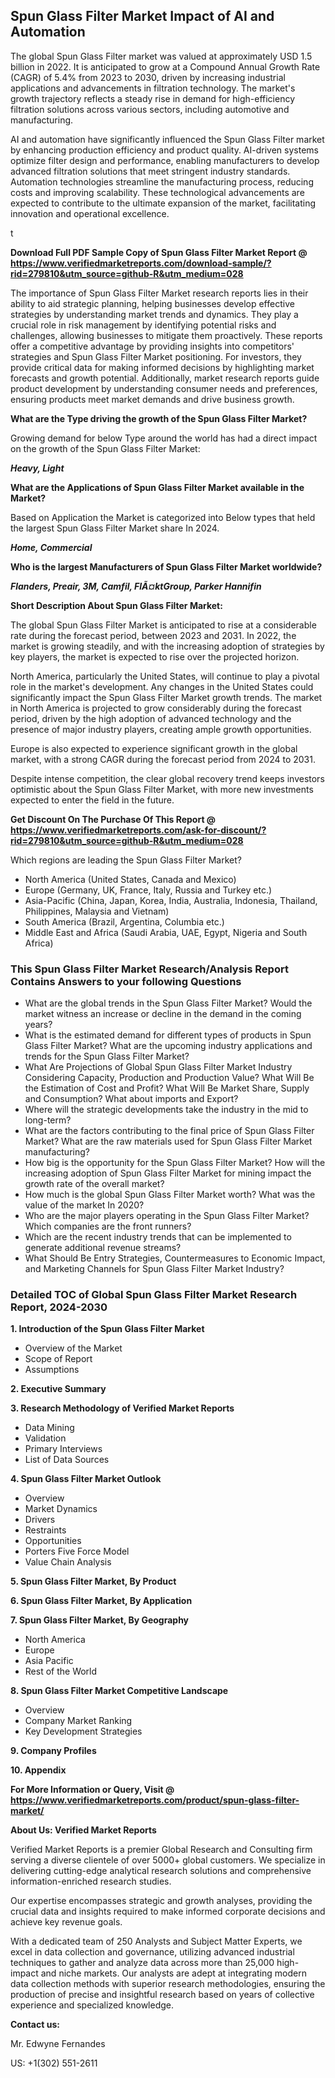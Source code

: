 <h2>Spun Glass Filter Market Impact of AI and Automation</h2><p>The global Spun Glass Filter market was valued at approximately USD 1.5 billion in 2022. It is anticipated to grow at a Compound Annual Growth Rate (CAGR) of 5.4% from 2023 to 2030, driven by increasing industrial applications and advancements in filtration technology. The market's growth trajectory reflects a steady rise in demand for high-efficiency filtration solutions across various sectors, including automotive and manufacturing.</p><p>AI and automation have significantly influenced the Spun Glass Filter market by enhancing production efficiency and product quality. AI-driven systems optimize filter design and performance, enabling manufacturers to develop advanced filtration solutions that meet stringent industry standards. Automation technologies streamline the manufacturing process, reducing costs and improving scalability. These technological advancements are expected to contribute to the ultimate expansion of the market, facilitating innovation and operational excellence.</p>t</p><p id="" class=""><strong>Download Full PDF Sample Copy of Spun Glass Filter Market Report @ <a href="https://www.verifiedmarketreports.com/download-sample/?rid=279810&utm_source=github-R&utm_medium=028" target="_blank">https://www.verifiedmarketreports.com/download-sample/?rid=279810&utm_source=github-R&utm_medium=028</a></strong></p><p>The importance of&nbsp;Spun Glass Filter Market research reports lies in their ability to aid strategic planning, helping businesses develop effective strategies by understanding market trends and dynamics. They play a crucial role in risk management by identifying potential risks and challenges, allowing businesses to mitigate them proactively. These reports offer a competitive advantage by providing insights into competitors' strategies and Spun Glass Filter Market positioning. For investors, they provide critical data for making informed decisions by highlighting market forecasts and growth potential. Additionally, market research reports guide product development by understanding consumer needs and preferences, ensuring products meet market demands and drive business growth.</p><p><strong>What are the&nbsp;Type driving the growth of the Spun Glass Filter Market?</strong></p><p id="" class="">Growing demand for below Type around the world has had a direct impact on the growth of the Spun Glass Filter Market:</p><em><strong>Heavy, Light</strong></em></p><strong>What are the&nbsp;Applications&nbsp;of Spun Glass Filter Market available in the Market?</strong></p><p id="" class="">Based on Application the Market is categorized into Below types that held the largest Spun Glass Filter Market share In 2024.</p><em><strong>Home, Commercial</strong></em></p><strong>Who is the largest Manufacturers of Spun Glass Filter Market worldwide?</strong></p><p><em><strong>Flanders, Preair, 3M, Camfil, FlÃ¤ktGroup, Parker Hannifin</strong></em></p><p id="" class=""><strong>Short Description About Spun Glass Filter Market:</strong></p><p>The global Spun Glass Filter Market is anticipated to rise at a considerable rate during the forecast period, between 2023 and 2031. In 2022, the market is growing steadily, and with the increasing adoption of strategies by key players, the market is expected to rise over the projected horizon.</p><p>North America, particularly the United States, will continue to play a pivotal role in the market's development. Any changes in the United States could significantly impact the Spun Glass Filter Market growth trends. The market in North America is projected to grow considerably during the forecast period, driven by the high adoption of advanced technology and the presence of major industry players, creating ample growth opportunities.</p><p>Europe is also expected to experience significant growth in the global market, with a strong CAGR during the forecast period from 2024 to 2031.</p><p>Despite intense competition, the clear global recovery trend keeps investors optimistic about the Spun Glass Filter Market, with more new investments expected to enter the field in the future.</p><p id="" class=""><strong>Get Discount On The Purchase Of This Report @ <a href="https://www.verifiedmarketreports.com/ask-for-discount/?rid=279810&utm_source=github-R&utm_medium=028" target="_blank">https://www.verifiedmarketreports.com/ask-for-discount/?rid=279810&utm_source=github-R&utm_medium=028</a></strong></p>Which regions are leading the Spun Glass Filter Market?</p><ul><li>North America (United States, Canada and Mexico)</li><li>Europe (Germany, UK, France, Italy, Russia and Turkey etc.)</li><li>Asia-Pacific (China, Japan, Korea, India, Australia, Indonesia, Thailand, Philippines, Malaysia and Vietnam)</li><li>South America (Brazil, Argentina, Columbia etc.)</li><li>Middle East and Africa (Saudi Arabia, UAE, Egypt, Nigeria and South Africa)</li></ul><h3 id="" class="">This Spun Glass Filter Market Research/Analysis Report Contains Answers to your following Questions</h3><ul><li>What are the global trends in the Spun Glass Filter Market? Would the market witness an increase or decline in the demand in the coming years?</li><li>What is the estimated demand for different types of products in Spun Glass Filter Market? What are the upcoming industry applications and trends for the Spun Glass Filter Market?</li><li>What Are Projections of Global Spun Glass Filter Market Industry Considering Capacity, Production and Production Value? What Will Be the Estimation of Cost and Profit? What Will Be Market Share, Supply and Consumption? What about imports and Export?</li><li>Where will the strategic developments take the industry in the mid to long-term?</li><li>What are the factors contributing to the final price of Spun Glass Filter Market? What are the raw materials used for Spun Glass Filter Market manufacturing?</li><li>How big is the opportunity for the Spun Glass Filter Market? How will the increasing adoption of Spun Glass Filter Market for mining impact the growth rate of the overall market?</li><li>How much is the global Spun Glass Filter Market worth? What was the value of the market In 2020?</li><li>Who are the major players operating in the Spun Glass Filter Market? Which companies are the front runners?</li><li>Which are the recent industry trends that can be implemented to generate additional revenue streams?</li><li>What Should Be Entry Strategies, Countermeasures to Economic Impact, and Marketing Channels for Spun Glass Filter Market Industry?</li></ul><h3 id="" class="">Detailed TOC of Global Spun Glass Filter Market Research Report, 2024-2030</h3><p id="" class=""><strong>1. Introduction of the Spun Glass Filter Market</strong></p><ul><li>Overview of the Market</li><li>Scope of Report</li><li>Assumptions</li></ul><p id="" class=""><strong>2. Executive Summary</strong></p><p id="" class=""><strong>3. Research Methodology of Verified Market Reports</strong></p><ul><li>Data Mining</li><li>Validation</li><li>Primary Interviews</li><li>List of Data Sources</li></ul><p id="" class=""><strong>4. Spun Glass Filter Market Outlook</strong></p><ul><li>Overview</li><li>Market Dynamics</li><li>Drivers</li><li>Restraints</li><li>Opportunities</li><li>Porters Five Force Model</li><li>Value Chain Analysis</li></ul><p id="" class=""><strong>5. Spun Glass Filter Market, By Product</strong></p><p id="" class=""><strong>6. Spun Glass Filter Market, By Application</strong></p><p id="" class=""><strong>7. Spun Glass Filter Market, By Geography</strong></p><ul><li>North America</li><li>Europe</li><li>Asia Pacific</li><li>Rest of the World</li></ul><p id="" class=""><strong>8. Spun Glass Filter Market Competitive Landscape</strong></p><ul><li>Overview</li><li>Company Market Ranking</li><li>Key Development Strategies</li></ul><p id="" class=""><strong>9. Company Profiles</strong></p><p id="" class=""><strong>10. Appendix</strong></p><p id="" class=""><strong>For More Information or Query, Visit @ <a href="https://www.verifiedmarketreports.com/product/spun-glass-filter-market/" target="_blank">https://www.verifiedmarketreports.com/product/spun-glass-filter-market/</a></strong></p><p id="" class=""><strong>About Us: Verified Market Reports</strong></p><p id="" class="">Verified Market Reports is a premier Global Research and Consulting firm serving a diverse clientele of over 5000+ global customers. We specialize in delivering cutting-edge analytical research solutions and comprehensive information-enriched research studies.</p><p id="" class="">Our expertise encompasses strategic and growth analyses, providing the crucial data and insights required to make informed corporate decisions and achieve key revenue goals.</p><p id="" class="">With a dedicated team of 250 Analysts and Subject Matter Experts, we excel in data collection and governance, utilizing advanced industrial techniques to gather and analyze data across more than 25,000 high-impact and niche markets. Our analysts are adept at integrating modern data collection methods with superior research methodologies, ensuring the production of precise and insightful research based on years of collective experience and specialized knowledge.</p><p id="" class=""><strong>Contact us:</strong></p><p id="" class="">Mr. Edwyne Fernandes</p><p id="" class="">US: +1(302) 551-2611</p>